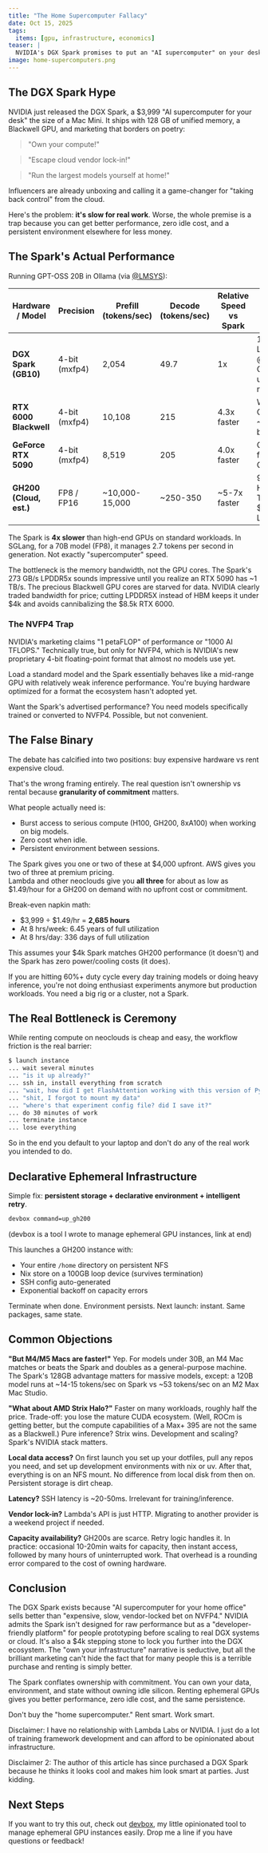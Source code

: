 ```yaml
---
title: "The Home Supercomputer Fallacy"
date: Oct 15, 2025
tags:
  items: [gpu, infrastructure, economics]
teaser: |
  NVIDIA's DGX Spark promises to put an "AI supercomputer" on your desk. But for most people, owning a $4,000 box is slower, less flexible, and more expensive than renting smartly. Here's why.
image: home-supercomputers.png
---
```


## The DGX Spark Hype

NVIDIA just released the DGX Spark, a $3,999 "AI supercomputer for your desk" the size of a Mac Mini. It ships with 128 GB of unified memory, a Blackwell GPU, and marketing that borders on poetry:

> "Own your compute!"

> "Escape cloud vendor lock-in!"

> "Run the largest models yourself at home!"

Influencers are already unboxing and calling it a game-changer for "taking back control" from the cloud.

Here's the problem: **it's slow for real work**. Worse, the whole premise is a trap because you can get better performance, zero idle cost, and a persistent environment elsewhere for less money.

## The Spark's Actual Performance

Running GPT-OSS 20B in Ollama (via [@LMSYS](https://docs.google.com/spreadsheets/d/1SF1u0J2vJ-ou-R_Ry1JZQ0iscOZL8UKHpdVFr85tNLU/edit?gid=0#gid=0)):

| Hardware / Model          | Precision     | Prefill (tokens/sec) | Decode (tokens/sec) | Relative Speed vs Spark | Notes                                    |
|---------------------------|---------------|----------------------|---------------------|-------------------------|------------------------------------------|
| **DGX Spark (GB10)**      | 4-bit (mxfp4) | 2,054                | 49.7                | 1x                      | 128 GB LPDDR5X @ 273 GB/s unified memory |
| **RTX 6000 Blackwell**    | 4-bit (mxfp4) | 10,108               | 215                 | 4.3x faster             | Workstation GPU with ~1 TB/s bandwidth   |
| **GeForce RTX 5090**      | 4-bit (mxfp4) | 8,519                | 205                 | 4.0x faster             | Consumer flagship GPU                    |
| **GH200 (Cloud, est.)**   | FP8 / FP16    | ~10,000-15,000       | ~250-350            | ~5-7x faster            | 96 GB HBM3 @ 4 TB/s; $1.49/hr on Lambda  |

The Spark is **4x slower** than high-end GPUs on standard workloads. In SGLang, for a 70B model (FP8), it manages 2.7 tokens per second in generation. Not exactly "supercomputer" speed.

The bottleneck is the memory bandwidth, not the GPU cores. The Spark's 273 GB/s LPDDR5x sounds impressive until you realize an RTX 5090 has ~1 TB/s. The precious Blackwell GPU cores are starved for data. NVIDIA clearly traded bandwidth for price; cutting LPDDR5X instead of HBM keeps it under $4k and avoids cannibalizing the $8.5k RTX 6000.

### The NVFP4 Trap

NVIDIA's marketing claims "1 petaFLOP" of performance or "1000 AI TFLOPS." Technically true, but only for NVFP4, which is NVIDIA's new proprietary 4-bit floating-point format that almost no models use yet.

Load a standard model and the Spark essentially behaves like a mid-range GPU with relatively weak inference performance. You're buying hardware optimized for a format the ecosystem hasn't adopted yet.

Want the Spark's advertised performance? You need models specifically trained or converted to NVFP4. Possible, but not convenient.

## The False Binary

The debate has calcified into two positions: buy expensive hardware vs rent expensive cloud.

That's the wrong framing entirely. The real question isn't ownership vs rental because **granularity of commitment** matters.

What people actually need is:

- Burst access to serious compute (H100, GH200, 8xA100) when working on big models.
- Zero cost when idle.
- Persistent environment between sessions.

The Spark gives you one or two of these at $4,000 upfront.
AWS gives you two of three at premium pricing.  
Lambda and other neoclouds give you **all three** for about as low as $1.49/hour for a GH200 on demand with no upfront cost or commitment.

Break-even napkin math:

- $3,999 ÷ $1.49/hr = **2,685 hours**
- At 8 hrs/week: 6.45 years of full utilization
- At 8 hrs/day: 336 days of full utilization

This assumes your $4k Spark matches GH200 performance (it doesn't) and the Spark has zero power/cooling costs (it does).

If you are hitting 60%+ duty cycle every day training models or doing heavy inference, you're not doing enthusiast experiments anymore but production workloads. You need a big rig or a cluster, not a Spark.

## The Real Bottleneck is Ceremony

While renting compute on neoclouds is cheap and easy, the workflow friction is the real barrier:

```bash
$ launch instance
... wait several minutes
... "is it up already?"
... ssh in, install everything from scratch
... "wait, how did I get FlashAttention working with this version of PyTorch again?"
... "shit, I forgot to mount my data"
... "where's that experiment config file? did I save it?"
... do 30 minutes of work
... terminate instance
... lose everything
```

So in the end you default to your laptop and don't do any of the real work you intended to do.

## Declarative Ephemeral Infrastructure

Simple fix: **persistent storage + declarative environment + intelligent retry**.

```bash
devbox command=up_gh200
```

(devbox is a tool I wrote to manage ephemeral GPU instances, link at end)

This launches a GH200 instance with:

- Your entire `/home` directory on persistent NFS
- Nix store on a 100GB loop device (survives termination)
- SSH config auto-generated
- Exponential backoff on capacity errors

Terminate when done. Environment persists. Next launch: instant. Same packages, same state.

## Common Objections

**"But M4/M5 Macs are faster!"**
Yep. For models under 30B, an M4 Mac matches or beats the Spark and doubles as a general-purpose machine. The Spark's 128GB advantage matters for massive models, except: a 120B model runs at ~14-15 tokens/sec on Spark vs ~53 tokens/sec on an M2 Max Mac Studio.

**"What about AMD Strix Halo?"**
Faster on many workloads, roughly half the price. Trade-off: you lose the mature CUDA ecosystem. (Well, ROCm is getting better, but the compute capabilities of a Max+ 395 are not the same as a Blackwell.) Pure inference? Strix wins. Development and scaling? Spark's NVIDIA stack matters.

**Local data access?**
On first launch you set up your dotfiles, pull any repos you need, and set up development environments with nix or uv. After that, everything is on an NFS mount. No difference from local disk from then on. Persistent storage is dirt cheap.

**Latency?**
SSH latency is ~20-50ms. Irrelevant for training/inference.

**Vendor lock-in?**
Lambda's API is just HTTP. Migrating to another provider is a weekend project if needed.

**Capacity availability?**
GH200s are scarce. Retry logic handles it. In practice: occasional 10-20min waits for capacity, then instant access, followed by many hours of uninterrupted work. That overhead is a rounding error compared to the cost of owning hardware.

## Conclusion

The DGX Spark exists because "AI supercomputer for your home office" sells better than "expensive, slow, vendor-locked bet on NVFP4." NVIDIA admits the Spark isn't designed for raw performance but as a "developer-friendly platform" for people prototyping before scaling to real DGX systems or cloud. It's also a $4k stepping stone to lock you further into the DGX ecosystem. The "own your infrastructure" narrative is seductive, but all the brilliant marketing can't hide the fact that for many people this is a terrible purchase and renting is simply better.

The Spark conflates ownership with commitment. You can own your data, environment, and state without owning idle silicon. Renting ephemeral GPUs gives you better performance, zero idle cost, and the same persistence.

Don't buy the "home supercomputer." Rent smart. Work smart.

Disclaimer: I have no relationship with Lambda Labs or NVIDIA. I just do a lot of training framework development and can afford to be opinionated about infrastructure.

Disclaimer 2: The author of this article has since purchased a DGX Spark because he thinks it looks cool and makes him look smart at parties. Just kidding.

## Next Steps

If you want to try this out, check out [devbox](https://github.com/tscholak/devbox), my little opinionated tool to manage ephemeral GPU instances easily. Drop me a line if you have questions or feedback!
